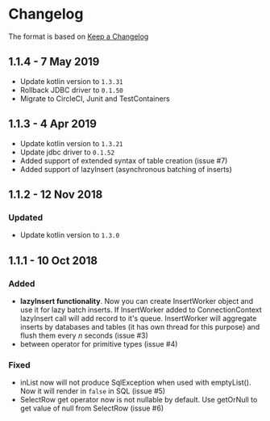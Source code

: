 # Changelog
The format is based on [Keep a Changelog](https://keepachangelog.com/en/1.0.0/)

## 1.1.4 - 7 May 2019
- Update kotlin version to `1.3.31`
- Rollback JDBC driver to `0.1.50`
- Migrate to CircleCI, Junit and TestContainers

## 1.1.3 - 4 Apr 2019
- Update kotlin version to `1.3.21`
- Update jdbc driver to `0.1.52`
- Added support of extended syntax of table creation (issue #7)
- Added support of lazyInsert (asynchronous batching of inserts)

## 1.1.2 - 12 Nov 2018
### Updated
- Update kotlin version to `1.3.0`

## 1.1.1 - 10 Oct 2018
### Added
- **lazyInsert functionality**. Now you can create InsertWorker object and use it for lazy batch inserts. If InsertWorker added to ConnectionContext lazyInsert call will add record to it's queue. InsertWorker will aggregate inserts by databases and tables (it has own thread for this purpose) and flush them every *n* seconds (issue #3)
- between operator for primitive types (issue #4)

### Fixed
- inList now will not produce SqlException when used with emptyList(). Now it will render in `false` in SQL (issue #5)
- SelectRow get operator now is not nullable by default. Use getOrNull to get value of null from SelectRow (issue #6)

